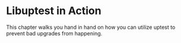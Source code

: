 # Libuptest in Action  


This chapter walks you hand in hand on how you can utilize uptest to prevent bad upgrades from happening.   


